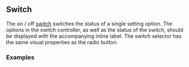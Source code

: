 ## Switch

The on / off [switch](https://material.google.com/components/selection-controls.html#selection-controls-switch) switches the status of a single setting option. The options in the switch controller, as well as the status of the switch, should be displayed with the accompanying inline label. The switch selector has the same visual properties as the radio button.

### Examples
